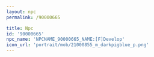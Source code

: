 ```yaml
---
layout: npc
permalink: /90000665

title: Npc
id: '90000665'
npc_name: 'NPCNAME_90000665_NAME:[F]Develop'
icon_url: 'portrait/mob/21000855_m_darkpigblue_p.png'
---
```

